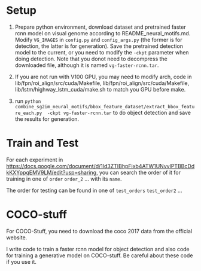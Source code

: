 # Setup
1. Prepare python environment, download dataset and pretrained 
faster rcnn model on visual genome according to README_neural_motifs.md.
Modify `VG_IMAGES` in `config.py` and `config_args.py` 
(the former is for detection, the latter is for generation).
Save the pretrained detection model to the current, or you need to modify the 
`-ckpt` parameter when doing detection. Note that you donot need to decompress
the downloaded file, although it is named `vg-faster-rcnn.tar`.

2. If you are not run with V100 GPU, you may need to modify arch, code in lib/fpn/roi_align/src/cuda/Makefile, 
lib/fpn/roi_align/src/cuda/Makefile, lib/lstm/highway_lstm_cuda/make.sh
to match you GPU before make.

3. run `python combine_sg2im_neural_motifs/bbox_feature_dataset/extract_bbox_feature_each.py 
-ckpt vg-faster-rcnn.tar`
to do object detection and save the results for generation.

# Train and Test
For each experiment in 
https://docs.google.com/document/d/1ld3ZTIBhpFixb4ATW1UNvvlPTBBcDdkKXYppqEMV9LM/edit?usp=sharing,
you can search the order of it for training in one of `order` `order_2` ... with its `name`.

The order for testing can be found in one of `test_orders` `test_order2` ...

# COCO-stuff
For COCO-Stuff, you need to download the coco 2017 data from the official website.

I write code to train a faster rcnn model for object detection and also
code for training a generative model on COCO-stuff.
Be careful about these code if you use it.
